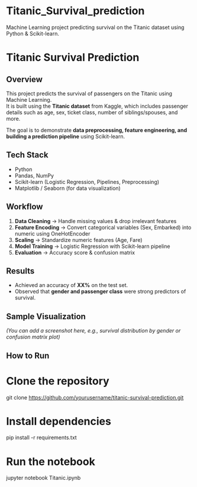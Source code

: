 # Titanic_Survival_prediction
Machine Learning project predicting survival on the Titanic dataset using Python &amp; Scikit-learn.
#  Titanic Survival Prediction  

##  Overview  
This project predicts the survival of passengers on the Titanic using Machine Learning.  
It is built using the **Titanic dataset** from Kaggle, which includes passenger details such as age, sex, ticket class, number of siblings/spouses, and more.  

The goal is to demonstrate **data preprocessing, feature engineering, and building a prediction pipeline** using Scikit-learn.  

## Tech Stack  
- Python   
- Pandas, NumPy  
- Scikit-learn (Logistic Regression, Pipelines, Preprocessing)  
- Matplotlib / Seaborn (for data visualization)  

##  Workflow  
1. **Data Cleaning** → Handle missing values & drop irrelevant features  
2. **Feature Encoding** → Convert categorical variables (Sex, Embarked) into numeric using OneHotEncoder  
3. **Scaling** → Standardize numeric features (Age, Fare)  
4. **Model Training** → Logistic Regression with Scikit-learn pipeline  
5. **Evaluation** → Accuracy score & confusion matrix  

##  Results  
- Achieved an accuracy of **XX%** on the test set.  
- Observed that **gender and passenger class** were strong predictors of survival.  

##  Sample Visualization  
*(You can add a screenshot here, e.g., survival distribution by gender or confusion matrix plot)*  

##  How to Run  

# Clone the repository
git clone https://github.com/yourusername/titanic-survival-prediction.git  

# Install dependencies
pip install -r requirements.txt  

# Run the notebook
jupyter notebook Titanic.ipynb
